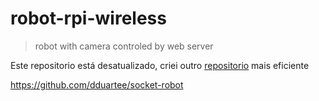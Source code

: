 # robot-rpi-wireless
 > robot with camera controled by web server

Este repositorio está desatualizado, criei outro [repositorio][socket-robot] mais eficiente



[socket-robot]: https://github.com/dduartee/socket-robot

https://github.com/dduartee/socket-robot
